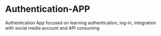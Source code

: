 # Authentication-APP
Authentication App focused on learning authentication, log-in, integration with social media account and API consuming
